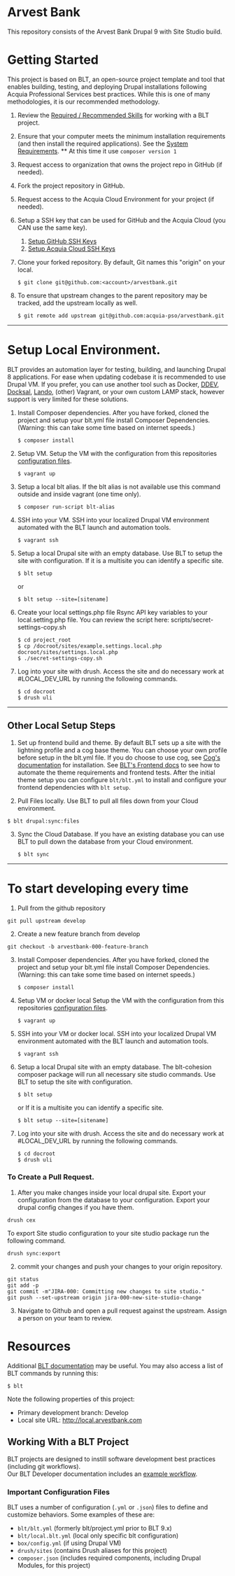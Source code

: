 # Arvest Bank
This repository consists of the Arvest Bank Drupal 9 with Site Studio build.

# Getting Started
This project is based on BLT, an open-source project template and tool that enables building, testing, and deploying Drupal installations following Acquia Professional Services best practices. While this is one of many methodologies, it is our recommended methodology.

1. Review the [Required / Recommended Skills](https://docs.acquia.com/blt/developer/skills/) for working with a BLT project.
2. Ensure that your computer meets the minimum installation requirements (and then install the required applications). See the [System Requirements](https://docs.acquia.com/blt/install/).
** At this time it use `composer version 1`

3. Request access to organization that owns the project repo in GitHub (if needed).
4. Fork the project repository in GitHub.
5. Request access to the Acquia Cloud Environment for your project (if needed).
6. Setup a SSH key that can be used for GitHub and the Acquia Cloud (you CAN use the same key).
    1. [Setup GitHub SSH Keys](https://help.github.com/articles/adding-a-new-ssh-key-to-your-github-account/)
    2. [Setup Acquia Cloud SSH Keys](https://docs.acquia.com/acquia-cloud/ssh/generate)
7. Clone your forked repository. By default, Git names this "origin" on your local.
    ```
    $ git clone git@github.com:<account>/arvestbank.git
    ```
8. To ensure that upstream changes to the parent repository may be tracked, add the upstream locally as well.
    ```
    $ git remote add upstream git@github.com:acquia-pso/arvestbank.git
    ```

----
# Setup Local Environment.

BLT provides an automation layer for testing, building, and launching Drupal 8 applications. For ease when updating codebase it is recommended to use  Drupal VM. If you prefer, you can use another tool such as Docker, [DDEV](https://docs.acquia.com/blt/install/alt-env/ddev/), [Docksal](https://docs.acquia.com/blt/install/alt-env/docksal/), [Lando](https://docs.acquia.com/blt/install/alt-env/lando/), (other) Vagrant, or your own custom LAMP stack, however support is very limited for these solutions.
1. Install Composer dependencies.
After you have forked, cloned the project and setup your blt.yml file install Composer Dependencies. (Warning: this can take some time based on internet speeds.)
    ```
    $ composer install
    ```
2. Setup VM.
Setup the VM with the configuration from this repositories [configuration files](#important-configuration-files).

    ```
    $ vagrant up
    ```

3. Setup a local blt alias.
If the blt alias is not available use this command outside and inside vagrant (one time only).
    ```
    $ composer run-script blt-alias
    ```

4. SSH into your VM.
SSH into your localized Drupal VM environment automated with the BLT launch and automation tools.
    ```
    $ vagrant ssh
    ```

5. Setup a local Drupal site with an empty database.
Use BLT to setup the site with configuration.  If it is a multisite you can identify a specific site.
   ```
   $ blt setup
   ```
   or
   ```
   $ blt setup --site=[sitename]
   ```


6. Create your local settings.php file 
Rsync API key variables to your local.setting.php file. You can review the script here: scripts/secret-settings-copy.sh
   ```
   $ cd project_root
   $ cp /docroot/sites/example.settings.local.php docroot/sites/settings.local.php 
   $ ./secret-settings-copy.sh
   ```

7. Log into your site with drush.
Access the site and do necessary work at #LOCAL_DEV_URL by running the following commands.
    ```
    $ cd docroot
    $ drush uli
    ```

---
## Other Local Setup Steps

1. Set up frontend build and theme.
By default BLT sets up a site with the lightning profile and a cog base theme. You can choose your own profile before setup in the blt.yml file. If you do choose to use cog, see [Cog's documentation](https://github.com/acquia-pso/cog/blob/8.x-1.x/STARTERKIT/README.md#create-cog-sub-theme) for installation.
See [BLT's Frontend docs](https://docs.acquia.com/blt/developer/frontend/) to see how to automate the theme requirements and frontend tests.
After the initial theme setup you can configure `blt/blt.yml` to install and configure your frontend dependencies with `blt setup`.

2. Pull Files locally.
Use BLT to pull all files down from your Cloud environment.

  ```
  $ blt drupal:sync:files
  ```

3. Sync the Cloud Database.
If you have an existing database you can use BLT to pull down the database from your Cloud environment.
   ```
   $ blt sync
   ```

---
# To start developing every time 

1. Pull from the github repository 
```
git pull upstream develop
```

2. Create a new feature branch from develop
```
git checkout -b arvestbank-000-feature-branch
```

3. Install Composer dependencies.
After you have forked, cloned the project and setup your blt.yml file install Composer Dependencies. (Warning: this can take some time based on internet speeds.)
    ```
    $ composer install
    ```
5. Setup VM or docker local
Setup the VM with the configuration from this repositories [configuration files](#important-configuration-files).

    ```
    $ vagrant up
    ```
    
5. SSH into your VM or docker local.
SSH into your localized Drupal VM environment automated with the BLT launch and automation tools.
    ```
    $ vagrant ssh
    ```

6. Setup a local Drupal site with an empty database. The blt-cohesion composer package will run all necessary site studio commands. 
Use BLT to setup the site with configuration.
   ```
   $ blt setup
   ```
   or  If it is a multisite you can identify a specific site.
   ```
   $ blt setup --site=[sitename]
   ```

7. Log into your site with drush.
Access the site and do necessary work at #LOCAL_DEV_URL by running the following commands.
    ```
    $ cd docroot
    $ drush uli
    ```
    


### To Create a Pull Request. 

1. After you make changes inside your local drupal site. Export your configuration from the database to your configuration. 
 Export your drupal config changes if you have them. 
 ```
 drush cex
```
To export Site studio configuration to your site studio package run the following command.
 ```
drush sync:export
```

2. commit your changes and push your changes to your origin repository. 
```
git status
git add -p
git commit -m"JIRA-000: Committing new changes to site studio."
git push --set-upstream origin jira-000-new-site-studio-change
```

3. Navigate to Github and open a pull request against the upstream. Assign a person on your team to review.
  


# Resources

Additional [BLT documentation](https://docs.acquia.com/blt/) may be useful. You may also access a list of BLT commands by running this:
```
$ blt
```

Note the following properties of this project:
* Primary development branch: Develop
* Local site URL: http://local.arvestbank.com

## Working With a BLT Project
BLT projects are designed to instill software development best practices (including git workflows). \
Our BLT Developer documentation includes an [example workflow](https://docs.acquia.com/blt/developer/dev-workflow/).

### Important Configuration Files
BLT uses a number of configuration (`.yml` or `.json`) files to define and customize behaviors. Some examples of these are:

* `blt/blt.yml` (formerly blt/project.yml prior to BLT 9.x)
* `blt/local.blt.yml` (local only specific blt configuration)
* `box/config.yml` (if using Drupal VM)
* `drush/sites` (contains Drush aliases for this project)
* `composer.json` (includes required components, including Drupal Modules, for this project)

